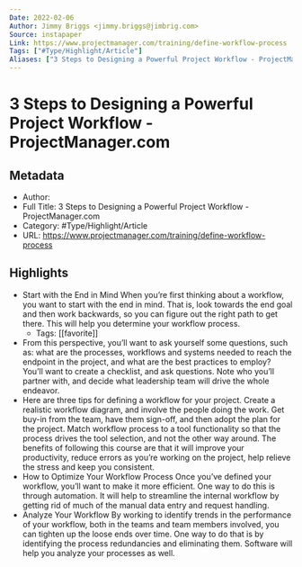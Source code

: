 ```yaml
---
Date: 2022-02-06
Author: Jimmy Briggs <jimmy.briggs@jimbrig.com>
Source: instapaper
Link: https://www.projectmanager.com/training/define-workflow-process
Tags: ["#Type/Highlight/Article"]
Aliases: ["3 Steps to Designing a Powerful Project Workflow - ProjectManager.com", "3 Steps to Designing a Powerful Project Workflow - ProjectManager.com"]
---
```

# 3 Steps to Designing a Powerful Project Workflow - ProjectManager.com

## Metadata
- Author: 
- Full Title: 3 Steps to Designing a Powerful Project Workflow - ProjectManager.com
- Category: #Type/Highlight/Article
- URL: https://www.projectmanager.com/training/define-workflow-process

## Highlights
- Start with the End in Mind
  When you’re first thinking about a workflow, you want to start with the end in mind. That is, look towards the end goal and then work backwards, so you can figure out the right path to get there. This will help you determine your workflow process.
    - Tags: [[favorite]] 
- From this perspective, you’ll want to ask yourself some questions, such as: what are the processes, workflows and systems needed to reach the endpoint in the project, and what are the best practices to employ? You’ll want to create a checklist, and ask questions. Note who you’ll partner with, and decide what leadership team will drive the whole endeavor.
- Here are three tips for defining a workflow for your project.
  Create a realistic workflow diagram, and involve the people doing the work.
  Get buy-in from the team, have them sign-off, and then adopt the plan for the project.
  Match workflow process to a tool functionality so that the process drives the tool selection, and not the other way around.
  The benefits of following this course are that it will improve your productivity, reduce errors as you’re working on the project, help relieve the stress and keep you consistent.
- How to Optimize Your Workflow Process
  Once you’ve defined your workflow, you’ll want to make it more efficient. One way to do this is through automation. It will help to streamline the internal workflow by getting rid of much of the manual data entry and request handling.
- Analyze Your Workflow
  By working to identify trends in the performance of your workflow, both in the teams and team members involved, you can tighten up the loose ends over time. One way to do that is by identifying the process redundancies and eliminating them. Software will help you analyze your processes as well.
